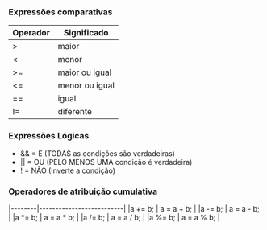 ### Expressões comparativas

|Operador|Significado     |
|--------|----------------|
| >      | maior          |
| <      | menor          |
| >=     | maior ou igual |
| <=     | menor ou igual |
| ==     | igual          |
| !=     | diferente      |

### Expressões Lógicas

- && = E (TODAS as condições são verdadeiras)
- || = OU (PELO MENOS UMA condição é verdadeira)
- ! = NÃO (Inverte a condição)

### Operadores de atribuição cumulativa

|--------|--------------------------|
|a += b; | a = a + b;               |
|a -= b; | a = a - b;               |
|a *= b; | a = a * b;               |
|a /= b; | a = a / b;               |
|a %= b; | a = a % b;               |
